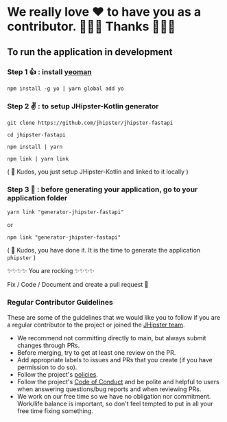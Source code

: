 # We really love ❤ to have you as a contributor. 🎉🎉🎉 Thanks 🎉🎉🎉

## To run the application in development

### Step 1 👍 : install [yeoman](https://yeoman.io/)

`npm install -g yo | yarn global add yo`

### Step 2 ✌️ : to setup JHipster-Kotlin generator

`git clone https://github.com/jhipster/jhipster-fastapi`

`cd jhipster-fastapi`

`npm install | yarn`

`npm link | yarn link`

( 🏁 Kudos, you just setup JHipster-Kotlin and linked to it locally )

### Step 3 🤟 : before generating your application, go to your application folder

`yarn link "generator-jhipster-fastapi"`

or

`npm link "generator-jhipster-fastapi"`

( 🏁 Kudos, you have done it. It is the time to generate the application `phipster` )

✨✨✨✨ You are rocking ✨✨✨✨

Fix / Code / Document and create a pull request 💯

### Regular Contributor Guidelines

These are some of the guidelines that we would like you to follow if you are a regular contributor to the project
or joined the [JHipster team](https://www.jhipster.tech/team/).

-   We recommend not committing directly to main, but always submit changes through PRs.
-   Before merging, try to get at least one review on the PR.
-   Add appropriate labels to issues and PRs that you create (if you have permission to do so).
-   Follow the project's [policies](https://www.jhipster.tech/policies/#-policies).
-   Follow the project's [Code of Conduct](https://github.com/jhipster/generator-jhipster/blob/main/CODE_OF_CONDUCT.md)
    and be polite and helpful to users when answering questions/bug reports and when reviewing PRs.
-   We work on our free time so we have no obligation nor commitment. Work/life balance is important, so don't
    feel tempted to put in all your free time fixing something.
